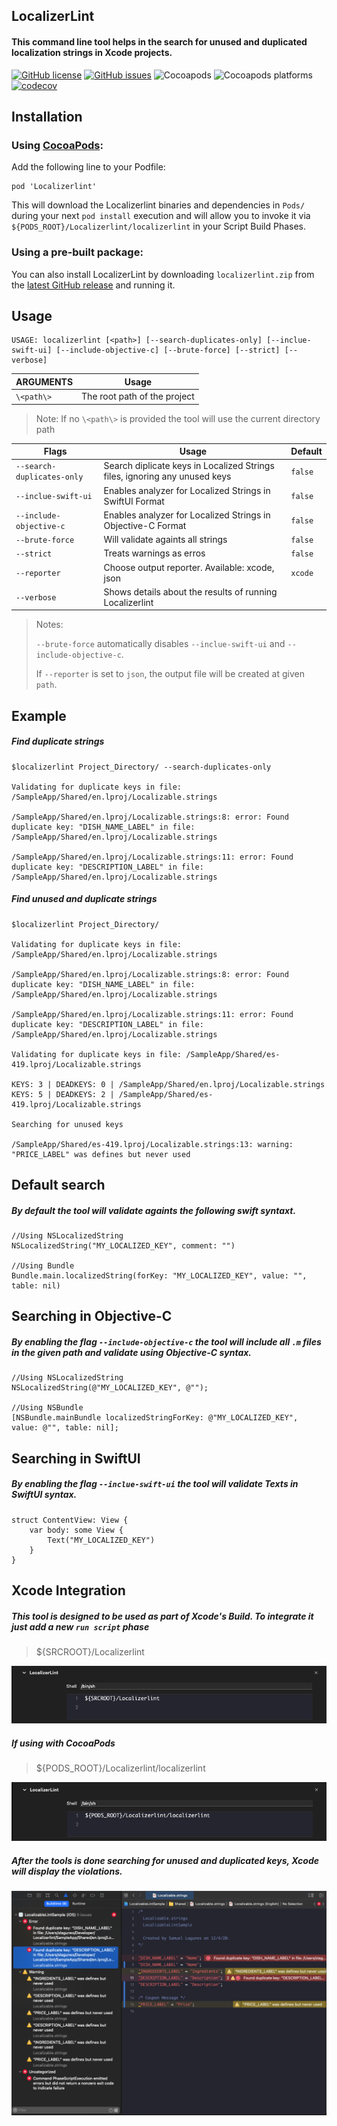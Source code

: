 ## LocalizerLint

#### This command line tool helps in the search for unused and duplicated localization strings in Xcode projects.

[![GitHub license](https://img.shields.io/github/license/xlsmearlx/LocalizableLint)](https://github.com/xlsmearlx/LocalizableLint/blob/main/LICENSE) 
[![GitHub issues](https://img.shields.io/github/issues/xlsmearlx/LocalizableLint)](https://github.com/xlsmearlx/LocalizableLint/issues) 
![Cocoapods](https://img.shields.io/cocoapods/v/Localizerlint)
![Cocoapods platforms](https://img.shields.io/cocoapods/p/Localizerlint)
[![codecov](https://codecov.io/gh/xlsmearlx/LocalizableLint/branch/main/graph/badge.svg?token=79RS8YNARB)](https://codecov.io/gh/xlsmearlx/LocalizableLint)

## Installation

### Using [CocoaPods](https://cocoapods.org):

Add the following line to your Podfile:

```
pod 'Localizerlint'
```

This will download the Localizerlint binaries and dependencies in `Pods/` during your next `pod install` execution and will allow you to invoke it via `${PODS_ROOT}/Localizerlint/localizerlint` in your Script Build Phases.


### Using a pre-built package:

You can also install LocalizerLint by downloading `localizerlint.zip` from the
[latest GitHub release](https://github.com/xlsmearlx/LocalizableLint/releases/latest) and running it.

## Usage

	USAGE: localizerlint [<path>] [--search-duplicates-only] [--inclue-swift-ui] [--include-objective-c] [--brute-force] [--strict] [--verbose]

ARGUMENTS	    | Usage
--------------|-------------------------------------------------------------
`\<path\>`    | The root path of the project

>Note: If no `\<path\>` is provided the tool will use the current directory path

Flags                       | Usage                                                                      | Default
----------------------------|----------------------------------------------------------------------------|---------
`--search-duplicates-only`  | Search diplicate keys in Localized Strings files, ignoring any unused keys | `false`
`--inclue-swift-ui`         | Enables analyzer for Localized Strings in SwiftUI Format                   | `false`
`--include-objective-c`     | Enables analyzer for Localized Strings in Objective-C Format               | `false`
`--brute-force`             | Will validate againts all strings                                          | `false`
`--strict`                  | Treats warnings as erros                                                   | `false`
`--reporter`                | Choose output reporter. Available: xcode, json                             | `xcode`
`--verbose`			        | Shows details about the results of running Localizerlint                   |

>Notes:
>
>  `--brute-force` automatically disables `--inclue-swift-ui` and `--include-objective-c`.
> 
> If `--reporter` is set to `json`, the output file will be created at given `path`.

## Example

##### Find duplicate strings

```
$localizerlint Project_Directory/ --search-duplicates-only

Validating for duplicate keys in file: /SampleApp/Shared/en.lproj/Localizable.strings

/SampleApp/Shared/en.lproj/Localizable.strings:8: error: Found duplicate key: "DISH_NAME_LABEL" in file: /SampleApp/Shared/en.lproj/Localizable.strings

/SampleApp/Shared/en.lproj/Localizable.strings:11: error: Found duplicate key: "DESCRIPTION_LABEL" in file: /SampleApp/Shared/en.lproj/Localizable.strings

```

##### Find unused and duplicate strings

```
$localizerlint Project_Directory/

Validating for duplicate keys in file: /SampleApp/Shared/en.lproj/Localizable.strings

/SampleApp/Shared/en.lproj/Localizable.strings:8: error: Found duplicate key: "DISH_NAME_LABEL" in file: /SampleApp/Shared/en.lproj/Localizable.strings

/SampleApp/Shared/en.lproj/Localizable.strings:11: error: Found duplicate key: "DESCRIPTION_LABEL" in file: /SampleApp/Shared/en.lproj/Localizable.strings

Validating for duplicate keys in file: /SampleApp/Shared/es-419.lproj/Localizable.strings

KEYS: 3 | DEADKEYS: 0 | /SampleApp/Shared/en.lproj/Localizable.strings
KEYS: 5 | DEADKEYS: 2 | /SampleApp/Shared/es-419.lproj/Localizable.strings

Searching for unused keys

/SampleApp/Shared/es-419.lproj/Localizable.strings:13: warning: "PRICE_LABEL" was defines but never used
```

## Default search
##### By default the tool will validate againts the following swift syntaxt.
```
//Using NSLocalizedString
NSLocalizedString("MY_LOCALIZED_KEY", comment: "")

//Using Bundle
Bundle.main.localizedString(forKey: "MY_LOCALIZED_KEY", value: "", table: nil)
```

## Searching in Objective-C

##### By enabling the flag `--include-objective-c` the tool will include all `.m` files in the given path and validate using Objective-C syntax.

```
//Using NSLocalizedString
NSLocalizedString(@"MY_LOCALIZED_KEY", @"");

//Using NSBundle
[NSBundle.mainBundle localizedStringForKey: @"MY_LOCALIZED_KEY", value: @"", table: nil];
```

## Searching in SwiftUI
##### By enabling the flag `--inclue-swift-ui` the tool will validate Texts in SwiftUI syntax.
```
struct ContentView: View {
    var body: some View {
        Text("MY_LOCALIZED_KEY") 
    }
}
```

## Xcode Integration

##### This tool is designed to be used as part of Xcode's Build. To integrate it just add a new `run script` phase 

>${SRCROOT}/Localizerlint

![add_build_phase](readme_files/xcode_build_phase.png)

##### If using with CocoaPods

>${PODS_ROOT}/Localizerlint/localizerlint

![add_build_phase](readme_files/xcode_build_phase_pod.png)

##### After the tools is done searching for unused and duplicated keys, Xcode will display the violations.

![xcode_build_log](readme_files/xcode_build_log.png)
